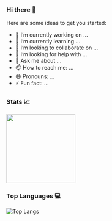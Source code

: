 ### Hi there 👋

Here are some ideas to get you started:

- 🔭 I’m currently working on ...
- 🌱 I’m currently learning ...
- 👯 I’m looking to collaborate on ...
- 🤔 I’m looking for help with ...
- 💬 Ask me about ...
- 📫 How to reach me: ...
- 😄 Pronouns: ...
- ⚡ Fun fact: ...

### Stats 📈 
<img height="180em" src="https://github-readme-stats.vercel.app/api?username=Alainalvarez14&show_icons=true&hide_border=true&&count_private=true&include_all_commits=true&theme=nightowl" />


### Top Languages 💻 
![Top Langs](https://github-readme-stats.vercel.app/api/top-langs/?username=Alainalvarez14&theme=tokyonight)
